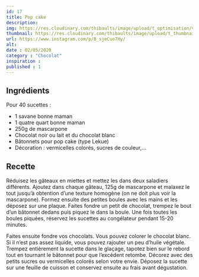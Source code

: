 ```yaml
---
id: 17
title: Pop cake
description: 
img: https://res.cloudinary.com/thibaults/image/upload/t_optimisation/v1600517887/Recipes/20200502_popcake.jpg
thumbnail: https://res.cloudinary.com/thibaults/image/upload/t_thumbnail_josie/v1600517887/Recipes/20200502_popcake.jpg
url: https://www.instagram.com/p/B_sjeCuo7Hy/
alt: 
date : 02/05/2020
category : "Chocolat"
inspiration :
published : 1
---
```


## Ingrédients
Pour 40 sucettes :
 - 1 savane bonne maman
 - 1 quatre quart bonne maman
 - 250g de mascarpone
 - Chocolat noir ou lait et du chocolat blanc
 - Bâtonnets pour pop cake (type Lekue) 
 - Décoration : vermicelles colorés, sucres de couleur,...

## Recette
Réduisez les gâteaux en miettes et mettez les dans deux saladiers différents. Ajoutez dans chaque gâteau, 125g de mascarpone et malaxez le tout jusqu’à obtention d’une texture homogène (on ne doit plus voir la mascarpone). Formez ensuite des petites boules avec les mains et les déposez sur une plaque. Faites fondre un petit de chocolat, trempez le bout d’un bâtonnet dedans puis piquez le dans la boule. Une fois toutes les boules piquées, réservez les sucettes au congélateur pendant 15-20 minutes.

Faites ensuite fondre vos chocolats. Vous pouvez colorer le chocolat blanc. Si il n’est pas assez liquide, vous pouvez rajouter un peu d’huile végétale. Trempez entièrement la sucette dans le glaçage, tapotez bien sur le rebord tout en tournant le bâtonnet pour que l’excédent retombe. Décorez avec des petits sucres ou vermicelles colorés selon votre envie. Déposez la sucette sur une feuille de cuisson et conservez ensuite au frais avant dégustation.